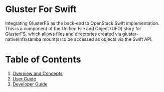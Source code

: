 # Gluster For Swift
Integrating GlusterFS as the back-end to OpenStack Swift
implementation.  This is a component of the Unified File and Object (UFO)
story for GlusterFS, which allows files and directories created via
gluster-native/nfs/samba mount(s) to be accessed as objects via
the Swift API.

# Table of Contents
1. [Overview and Concepts](doc/markdown/concepts.md)
1. [User Guide](doc/markdown/user_guide.md)
1. [Developer Guide](doc/markdown/dev_guide.md)

